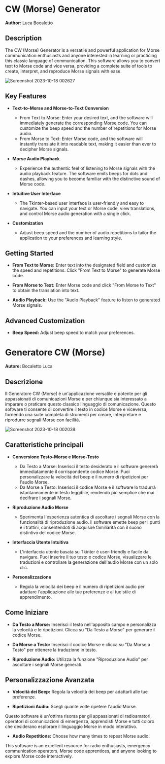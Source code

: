 # CW (Morse) Generator
**Author:** Luca Bocaletto

## Description
The CW (Morse) Generator is a versatile and powerful application for Morse communication enthusiasts and anyone interested in learning or practicing this classic language of communication. This software allows you to convert text to Morse code and vice versa, providing a complete suite of tools to create, interpret, and reproduce Morse signals with ease.

![Screenshot 2023-10-18 002627](https://github.com/elektronoide/CW-Generator/assets/134635227/689ef632-68af-4055-8678-37a8057cc2c7)

## Key Features
- **Text-to-Morse and Morse-to-Text Conversion**
  - From Text to Morse: Enter your desired text, and the software will immediately generate the corresponding Morse code. You can customize the beep speed and the number of repetitions for Morse audio.
  - From Morse to Text: Enter Morse code, and the software will instantly translate it into readable text, making it easier than ever to decipher Morse signals.

- **Morse Audio Playback**
  - Experience the authentic feel of listening to Morse signals with the audio playback feature. The software emits beeps for dots and dashes, allowing you to become familiar with the distinctive sound of Morse code.

- **Intuitive User Interface**
  - The Tkinter-based user interface is user-friendly and easy to navigate. You can input your text or Morse code, view translations, and control Morse audio generation with a single click.

- **Customization**
  - Adjust beep speed and the number of audio repetitions to tailor the application to your preferences and learning style.

## Getting Started
- **From Text to Morse:** Enter text into the designated field and customize the speed and repetitions. Click "From Text to Morse" to generate Morse code.

- **From Morse to Text:** Enter Morse code and click "From Morse to Text" to obtain the translation into text.

- **Audio Playback:** Use the "Audio Playback" feature to listen to generated Morse signals.

## Advanced Customization
- **Beep Speed:** Adjust beep speed to match your preferences.

# Generatore CW (Morse)
**Autore:** Bocaletto Luca

## Descrizione
Il Generatore CW (Morse) è un'applicazione versatile e potente per gli appassionati di comunicazioni Morse e per chiunque sia interessato a imparare o praticare questo classico linguaggio di comunicazione. Questo software ti consente di convertire il testo in codice Morse e viceversa, fornendo una suite completa di strumenti per creare, interpretare e riprodurre segnali Morse con facilità.

![Screenshot 2023-10-18 002038](https://github.com/elektronoide/CW-Generator/assets/134635227/d88b8fe4-5c97-44ea-b3de-b551a7d03189)

## Caratteristiche principali
- **Conversione Testo-Morse e Morse-Testo**
  - Da Testo a Morse: Inserisci il testo desiderato e il software genererà immediatamente il corrispondente codice Morse. Puoi personalizzare la velocità dei beep e il numero di ripetizioni per l'audio Morse.
  - Da Morse a Testo: Inserisci il codice Morse e il software lo tradurrà istantaneamente in testo leggibile, rendendo più semplice che mai decifrare i segnali Morse.

- **Riproduzione Audio Morse**
  - Sperimenta l'esperienza autentica di ascoltare i segnali Morse con la funzionalità di riproduzione audio. Il software emette beep per i punti e i trattini, consentendoti di acquisire familiarità con il suono distintivo del codice Morse.

- **Interfaccia Utente Intuitiva**
  - L'interfaccia utente basata su Tkinter è user-friendly e facile da navigare. Puoi inserire il tuo testo o codice Morse, visualizzare le traduzioni e controllare la generazione dell'audio Morse con un solo clic.

- **Personalizzazione**
  - Regola la velocità dei beep e il numero di ripetizioni audio per adattare l'applicazione alle tue preferenze e al tuo stile di apprendimento.

## Come Iniziare
- **Da Testo a Morse:** Inserisci il testo nell'apposito campo e personalizza la velocità e le ripetizioni. Clicca su "Da Testo a Morse" per generare il codice Morse.

- **Da Morse a Testo:** Inserisci il codice Morse e clicca su "Da Morse a Testo" per ottenere la traduzione in testo.

- **Riproduzione Audio:** Utilizza la funzione "Riproduzione Audio" per ascoltare i segnali Morse generati.

## Personalizzazione Avanzata
- **Velocità dei Beep:** Regola la velocità dei beep per adattarli alle tue preferenze.

- **Ripetizioni Audio:** Scegli quante volte ripetere l'audio Morse.

Questo software è un'ottima risorsa per gli appassionati di radioamatori, operatori di comunicazioni di emergenza, apprendisti Morse e tutti coloro che desiderano esplorare il linguaggio Morse in modo interattivo.

- **Audio Repetitions:** Choose how many times to repeat Morse audio.

This software is an excellent resource for radio enthusiasts, emergency communication operators, Morse code apprentices, and anyone looking to explore Morse code interactively.
